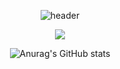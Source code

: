 <div align="center">
  
![header](https://capsule-render.vercel.app/api?type=Cylinder&text=BEENIE)

<a href="https://www.instagram.com/dev_beenie/" target="_blank">
<img src="https://img.shields.io/badge/dev__beenie-E4405F?style=flat-square&logo=instagram&logoColor=FFFFFF"/>
</a>

![Anurag's GitHub stats](https://github-readme-stats.vercel.app/api?username=pyb8527&show_icons=true&theme=radical)

<!--
**pyb8527/pyb8527** is a ✨ _special_ ✨ repository because its `README.md` (this file) appears on your GitHub profile.

Here are some ideas to get you started:

- 🔭 I’m currently working on ...
- 🌱 I’m currently learning ...
- 👯 I’m looking to collaborate on ...
- 🤔 I’m looking for help with ...
- 💬 Ask me about ...
- 📫 How to reach me: ...
- 😄 Pronouns: ...
- ⚡ Fun fact: ...
-->
